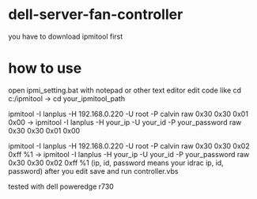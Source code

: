 # dell-server-fan-controller
you have to download ipmitool first

# how to use
open ipmi_setting.bat with notepad or other text editor
edit code like
cd c:/ipmitool  ->   cd your_ipmitool_path

ipmitool -I lanplus -H 192.168.0.220 -U root -P calvin raw 0x30 0x30 0x01 0x00   ->
ipmitool -I lanplus -H your_ip -U your_id -P your_password raw 0x30 0x30 0x01 0x00

ipmitool -I lanplus -H 192.168.0.220 -U root -P calvin raw 0x30 0x30 0x02 0xff %1   ->
ipmitool -I lanplus -H your_ip -U your_id -P your_password raw 0x30 0x30 0x02 0xff %1
(ip, id, password means your idrac ip, id, password)
after you edit save and run controller.vbs



tested with dell poweredge r730

